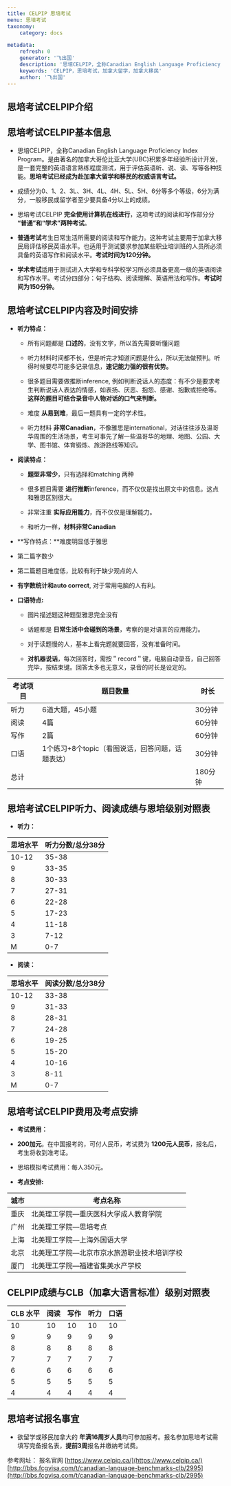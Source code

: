 ```yaml
---
title: CELPIP 思培考试
menu: 思培考试
taxonomy:
    category: docs

metadata:
    refresh: 0
    generator: '飞出国'
    description: '思培CELPIP，全称Canadian English Language Proficiency Index Program。是由著名的加拿大哥伦比亚大学(UBC)积累多年经验所设计开发，是一套完整的英语语言熟练程度测试，用于评估英语听、说、读、写等各种技能。思培考试已经成为赴加拿大留学和移民的权威语言考试。'
    keywords: 'CELPIP，思培考试，加拿大留学，加拿大移民'
    author: '飞出国'
---
```

## 思培考试CELPIP介绍  

## 思培考试CELPIP基本信息 ##

 - 思培CELPIP，全称Canadian English Language Proficiency Index Program。是由著名的加拿大哥伦比亚大学(UBC)积累多年经验所设计开发，是一套完整的英语语言熟练程度测试，用于评估英语听、说、读、写等各种技能。**思培考试已经成为赴加拿大留学和移民的权威语言考试。**

 - 成绩分为0、1、2、3L、3H、4L、4H、5L、5H、6分等多个等级，6分为满分，一般移民或留学者至少要具备4分以上的成绩。

 - 思培考试CELPIP **完全使用计算机在线进行**，这项考试的阅读和写作部分分 **“普通”和“学术”两种考试**。

 - **普通考试**考生日常生活所需要的阅读和写作能力。这种考试主要用于加拿大移民局评估移民英语水平。也适用于测试要求参加某些职业培训班的人员所必须具备的英语写作和阅读水平。**考试时间为120分钟。**

 - **学术考试**适用于测试进入大学和专科学校学习所必须具备更高一级的英语阅读和写作水平。考试分四部分：句子结构、阅读理解、英语用法和写作。**考试时间为150分钟。**

## 思培考试CELPIP内容及时间安排 ##

 - **听力特点：**

   - 所有问题都是 **口述的**，没有文字，所以首先需要听懂问题

   - 听力材料时间都不长，但是听完才知道问题是什么，所以无法做预判。听得时候要尽可能多记录信息，**速记能力强的很有优势。**

   - 很多题目需要做推断inference, 例如判断说话人的态度：有不少是要求考生判断说话人表达的情感，如表扬、厌恶、抱怨、感谢、抱歉或拒绝等。**这样的题目可结合录音中人物对话的口气来判断。**
 
   - 难度 **从易到难**，最后一题具有一定的学术性。

   - 听力材料 **非常Canadian**，不像雅思是international，对话往往涉及温哥华周围的生活场景，考生可事先了解一些温哥华的地理、地图、公园、大学、图书馆、体育锻炼、旅游路线等知识。

 - **阅读特点：**

   - **题型非常少**，只有选择和matching 两种

   - 很多题目需要 **进行推断**inference，而不仅仅是找出原文中的信息。这点和雅思区别很大。

   - 非常注重 **实际应用能力**，而不仅仅是理解能力。

   - 和听力一样，**材料非常Canadian**

 -  **写作特点：**难度明显低于雅思

   - 第二篇字数少

   - 第二篇题目难度低，比较有利于缺少观点的人

   - **有字数统计和auto correct**, 对于常用电脑的人有利。

 - **口语特点:**

    - 图片描述题这种题型雅思完全没有

    - 话题都是 **日常生活中会碰到的场景**，考察的是对语言的应用能力。

    - 对于读题慢的人，基本上看完题就要回答，没有准备时间。
 
    - **对机器说话**，每次回答时，需按＂record＂键，电脑自动录音，自己回答完毕，按结束键。回答太多也无意义，录音的时长是设定的。
    

<table class="table table-bordered table-hover table-condensed">
<thead><tr><th title="Field #1">考试项目</th>
<th title="Field #2">题目数量</th>
<th title="Field #3">时长</th>
</tr></thead>
<tbody><tr>
<td>听力</td>
<td>6道大题，45小题</td>
<td>30分钟</td>
</tr>
<tr>
<td>阅读</td>
<td>4篇</td>
<td>60分钟</td>
</tr>
<tr>
<td>写作</td>
<td>2篇</td>
<td>60分钟</td>
</tr>
<tr>
<td>口语</td>
<td>1个练习+8个topic（看图说话，回答问题，话题表达）</td>
<td>30分钟</td>
</tr>
<tr>
<td>总计</td>
<td> </td>
<td>180分钟</td>
</tr>
</tbody></table>

## 思培考试CELPIP听力、阅读成绩与思培级别对照表 ##

 - **听力：**
 
<table class="table table-bordered table-hover table-condensed">
<thead><tr><th title="Field #1">思培水平</th>
<th title="Field #2">听力分数/总分38分</th>
</tr></thead>
<tbody><tr>
<td>10-12</td>
<td>35-38</td>
</tr>
<tr>
<td>9</td>
<td>33-35</td>
</tr>
<tr>
<td>8</td>
<td>30-33</td>
</tr>
<tr>
<td>7</td>
<td>27-31</td>
</tr>
<tr>
<td>6</td>
<td>22-28</td>
</tr>
<tr>
<td>5</td>
<td>17-23</td>
</tr>
<tr>
<td>4</td>
<td>11-18</td>
</tr>
<tr>
<td>3</td>
<td>7-12</td>
</tr>
<tr>
<td>M</td>
<td>0-7</td>
</tr>
</tbody></table>

  -  **阅读：**

<table class="table table-bordered table-hover table-condensed">
<thead><tr><th title="Field #1">思培水平</th>
<th title="Field #2">阅读分数/总分38分</th>
</tr></thead>
<tbody><tr>
<td>10-12</td>
<td>33-38</td>
</tr>
<tr>
<td>9</td>
<td>31-33</td>
</tr>
<tr>
<td>8</td>
<td>28-31</td>
</tr>
<tr>
<td>7</td>
<td>24-28</td>
</tr>
<tr>
<td>6</td>
<td>19-25</td>
</tr>
<tr>
<td>5</td>
<td>15-20</td>
</tr>
<tr>
<td>4</td>
<td>10-16</td>
</tr>
<tr>
<td>3</td>
<td>8-11</td>
</tr>
<tr>
<td>M</td>
<td>0-7</td>
</tr>
</tbody></table>

## 思培考试CELPIP费用及考点安排 ##

 - **考试费用：** 

  - **200加元**。在中国报考的，可付人民币，考试费为 **1200元人民币**，报名后，考生将收到准考证。

  - 思培模拟考试费用：每人350元。

 - **考点安排:**

<table class="table table-bordered table-hover table-condensed">
<thead><tr><th title="Field #1">城市</th>
<th title="Field #2">考点名称</th>
</tr></thead>
<tbody><tr>
<td>重庆</td>
<td>北美理工学院—重庆医科大学成人教育学院</td>
</tr>
<tr>
<td>广州</td>
<td>北美理工学院—思培考点</td>
</tr>
<tr>
<td>上海</td>
<td>北美理工学院—上海外国语大学</td>
</tr>
<tr>
<td>北京</td>
<td>北美理工学院—北京市京水旅游职业技术培训学校</td>
</tr>
<tr>
<td>厦门</td>
<td>北美理工学院—福建省集美水产学校</td>
</tr>
</tbody></table>

## CELPIP成绩与CLB（加拿大语言标准）级别对照表 ##

<table>
<thead>
<tr>
<th>CLB 水平</th>
<th>阅读</th>
<th>写作</th>
<th>听力</th>
<th>口语</th>
</tr>
</thead>
<tbody>
<tr>
<td>10</td>
<td>10</td>
<td>10</td>
<td>10</td>
<td>10</td>
</tr>
<tr>
<td>9</td>
<td>9</td>
<td>9</td>
<td>9</td>
<td>9</td>
</tr>
<tr>
<td>8</td>
<td>8</td>
<td>8</td>
<td>8</td>
<td>8</td>
</tr>
<tr>
<td>7</td>
<td>7</td>
<td>7</td>
<td>7</td>
<td>7</td>
</tr>
<tr>
<td>6</td>
<td>6</td>
<td>6</td>
<td>6</td>
<td>6</td>
</tr>
<tr>
<td>5</td>
<td>5</td>
<td>5</td>
<td>5</td>
<td>5</td>
</tr>
<tr>
<td>4</td>
<td>4</td>
<td>4</td>
<td>4</td>
<td>4</td>
</tr>
</tbody>
</table>

## 思培考试报名事宜 ##

 - 欲留学或移民加拿大的 **年满16周岁人员**均可参加报考。报名参加思培考试需填写完备报名表，**提前3周**报名并缴纳考试费。

参考网址：
报名官网 [https://www.celpip.ca/](https://www.celpip.ca/)
[http://bbs.fcgvisa.com/t/canadian-language-benchmarks-clb/2995](http://bbs.fcgvisa.com/t/canadian-language-benchmarks-clb/2995)